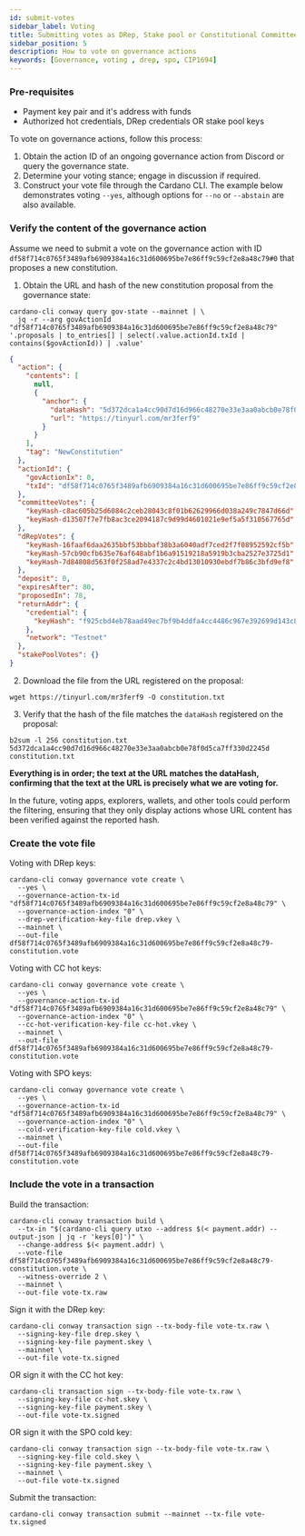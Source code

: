 ```yaml
---
id: submit-votes
sidebar_label: Voting 
title: Submitting votes as DRep, Stake pool or Constitutional Committee member
sidebar_position: 5
description: How to vote on governance actions 
keywords: [Governance, voting , drep, spo, CIP1694]
---
```



### Pre-requisites

* Payment key pair and it's address with funds
* Authorized hot credentials, DRep credentials OR stake pool keys

To vote on governance actions, follow this process:

1. Obtain the action ID of an ongoing governance action from Discord or query the governance state.
2. Determine your voting stance; engage in discussion if required.
3. Construct your vote file through the Cardano CLI. The example below demonstrates voting `--yes`, although options for `--no` or `--abstain` are also available.

### Verify the content of the governance action

Assume we need to submit a vote on the governance action with ID `df58f714c0765f3489afb6909384a16c31d600695be7e86ff9c59cf2e8a48c79#0` that proposes a new constitution.

1. Obtain the URL and hash of the new constitution proposal from the governance state:

```shell
cardano-cli conway query gov-state --mainnet | \
  jq -r --arg govActionId "df58f714c0765f3489afb6909384a16c31d600695be7e86ff9c59cf2e8a48c79" '.proposals | to_entries[] | select(.value.actionId.txId | contains($govActionId)) | .value'
```
```json
{
  "action": {
    "contents": [
      null,
      {
        "anchor": {
          "dataHash": "5d372dca1a4cc90d7d16d966c48270e33e3aa0abcb0e78f0d5ca7ff330d2245d",
          "url": "https://tinyurl.com/mr3ferf9"
        }
      }
    ],
    "tag": "NewConstitution"
  },
  "actionId": {
    "govActionIx": 0,
    "txId": "df58f714c0765f3489afb6909384a16c31d600695be7e86ff9c59cf2e8a48c79"
  },
  "committeeVotes": {
    "keyHash-c8ac605b25d6084c2ceb28043c8f01b62629966d038a249c7847d66d": "VoteYes",
    "keyHash-d13507f7e7fb8ac3ce2094187c9d99d4601021e9ef5a5f310567765d": "VoteYes"
  },
  "dRepVotes": {
    "keyHash-16faaf6daa2635bbf53bbbaf38b3a6040adf7ced2f7f08952592cf5b": "VoteYes",
    "keyHash-57cb90cfb635e76af648abf1b6a91519218a5919b3cba2527e3725d1": "VoteYes",
    "keyHash-7d84808d563f0f258ad7e4337c2c4bd13010930ebdf7b86c3bfd9ef8": "VoteYes"
  },
  "deposit": 0,
  "expiresAfter": 80,
  "proposedIn": 78,
  "returnAddr": {
    "credential": {
      "keyHash": "f925cbd4eb78aad49ec7bf9b4ddfa4cc4486c967e392699d143c81aa"
    },
    "network": "Testnet"
  },
  "stakePoolVotes": {}
}
```
2. Download the file from the URL registered on the proposal:

````shell
wget https://tinyurl.com/mr3ferf9 -O constitution.txt
````

3. Verify that the hash of the file matches the `dataHash` registered on the proposal:

````shell
b2sum -l 256 constitution.txt
5d372dca1a4cc90d7d16d966c48270e33e3aa0abcb0e78f0d5ca7ff330d2245d  constitution.txt
````

**Everything is in order; the text at the URL matches the dataHash, confirming that the text at the URL is precisely what we are voting for.**

In the future, voting apps, explorers, wallets, and other tools could perform the filtering, ensuring that they only display actions whose URL content has been verified against the reported hash.

### Create the vote file

Voting with DRep keys:

```shell
cardano-cli conway governance vote create \
  --yes \
  --governance-action-tx-id "df58f714c0765f3489afb6909384a16c31d600695be7e86ff9c59cf2e8a48c79" \
  --governance-action-index "0" \
  --drep-verification-key-file drep.vkey \
  --mainnet \
  --out-file df58f714c0765f3489afb6909384a16c31d600695be7e86ff9c59cf2e8a48c79-constitution.vote
```

Voting with CC hot keys:

```shell
cardano-cli conway governance vote create \
  --yes \
  --governance-action-tx-id "df58f714c0765f3489afb6909384a16c31d600695be7e86ff9c59cf2e8a48c79" \
  --governance-action-index "0" \
  --cc-hot-verification-key-file cc-hot.vkey \
  --mainnet \
  --out-file df58f714c0765f3489afb6909384a16c31d600695be7e86ff9c59cf2e8a48c79-constitution.vote
```
Voting with SPO keys:

```shell
cardano-cli conway governance vote create \
  --yes \
  --governance-action-tx-id "df58f714c0765f3489afb6909384a16c31d600695be7e86ff9c59cf2e8a48c79" \
  --governance-action-index "0" \
  --cold-verification-key-file cold.vkey \
  --mainnet \
  --out-file df58f714c0765f3489afb6909384a16c31d600695be7e86ff9c59cf2e8a48c79-constitution.vote
```

### Include the vote in a transaction

Build the transaction:

```shell
cardano-cli conway transaction build \
  --tx-in "$(cardano-cli query utxo --address $(< payment.addr) --output-json | jq -r 'keys[0]')" \
  --change-address $(< payment.addr) \
  --vote-file df58f714c0765f3489afb6909384a16c31d600695be7e86ff9c59cf2e8a48c79-constitution.vote \
  --witness-override 2 \
  --mainnet \
  --out-file vote-tx.raw
```
Sign it with the DRep key:
```shell
cardano-cli conway transaction sign --tx-body-file vote-tx.raw \
  --signing-key-file drep.skey \
  --signing-key-file payment.skey \
  --mainnet \
  --out-file vote-tx.signed
```
OR sign it with the CC hot key:
```shell
cardano-cli transaction sign --tx-body-file vote-tx.raw \
  --signing-key-file cc-hot.skey \
  --signing-key-file payment.skey \
  --out-file vote-tx.signed
```
OR sign it with the SPO cold key:
```shell
cardano-cli conway transaction sign --tx-body-file vote-tx.raw \
  --signing-key-file cold.skey \
  --signing-key-file payment.skey \
  --mainnet \
  --out-file vote-tx.signed
```
Submit the transaction:
```shell
cardano-cli conway transaction submit --mainnet --tx-file vote-tx.signed
```
